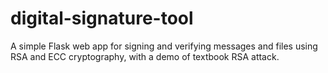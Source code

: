 # digital-signature-tool
A simple Flask web app for signing and verifying messages and files using RSA and ECC cryptography, with a demo of textbook RSA attack.

